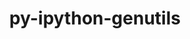 ---
title: "py-ipython-genutils"
layout: cache
categories: [package, develop]
meta: {"compilers": ["none"], "num_specs": 27, "num_specs_by_stack": {"e4s": 13, "e4s-neoverse-v2": 14, "root": 27}, "oss": ["ubuntu22.04"], "platforms": ["linux"], "stacks": ["e4s", "e4s-neoverse-v2", "root"], "targets": ["neoverse_v2", "x86_64_v3"], "versions": ["0.2.0"]}
spec_details: [{"compiler": "none", "hash": "2j745gfv23gwdn73zzfd4dvypwmnljmg", "os": "ubuntu22.04", "platform": "linux", "size": "-", "stacks": ["e4s", "root"], "target": "x86_64_v3", "variants": ["build_system=python_pip"], "versions": ["0.2.0"]}, {"compiler": "none", "hash": "3p5vrasharebuvlgo3wyiaiqqakxjq5r", "os": "ubuntu22.04", "platform": "linux", "size": "-", "stacks": ["e4s-neoverse-v2", "root"], "target": "neoverse_v2", "variants": ["build_system=python_pip"], "versions": ["0.2.0"]}, {"compiler": "none", "hash": "425uhinb5hkop4fwmciouupfqlqbr3ay", "os": "ubuntu22.04", "platform": "linux", "size": "-", "stacks": ["e4s-neoverse-v2", "root"], "target": "neoverse_v2", "variants": ["build_system=python_pip"], "versions": ["0.2.0"]}, {"compiler": "none", "hash": "5rhdtoihpezichnxte3lfmwgeanw32p2", "os": "ubuntu22.04", "platform": "linux", "size": "-", "stacks": ["e4s", "root"], "target": "x86_64_v3", "variants": ["build_system=python_pip"], "versions": ["0.2.0"]}, {"compiler": "none", "hash": "adlyyufr3fw2bboptwexoant5j57utar", "os": "ubuntu22.04", "platform": "linux", "size": "-", "stacks": ["e4s-neoverse-v2", "root"], "target": "neoverse_v2", "variants": ["build_system=python_pip"], "versions": ["0.2.0"]}, {"compiler": "none", "hash": "botvjnytkxqbxj3r7alq5yct4qlsevyg", "os": "ubuntu22.04", "platform": "linux", "size": "-", "stacks": ["e4s", "root"], "target": "x86_64_v3", "variants": ["build_system=python_pip"], "versions": ["0.2.0"]}, {"compiler": "none", "hash": "dzwawzzb47zkxk42w6qwj5rver2hvwy3", "os": "ubuntu22.04", "platform": "linux", "size": "-", "stacks": ["e4s-neoverse-v2", "root"], "target": "neoverse_v2", "variants": ["build_system=python_pip"], "versions": ["0.2.0"]}, {"compiler": "none", "hash": "ewyehlqcdo22xes3jlhxl2g44ccppu7l", "os": "ubuntu22.04", "platform": "linux", "size": "-", "stacks": ["e4s-neoverse-v2", "root"], "target": "neoverse_v2", "variants": ["build_system=python_pip"], "versions": ["0.2.0"]}, {"compiler": "none", "hash": "g6iujlbij4g7mx2k2yhr7gzoyt76wr6p", "os": "ubuntu22.04", "platform": "linux", "size": "-", "stacks": ["e4s-neoverse-v2", "root"], "target": "neoverse_v2", "variants": ["build_system=python_pip"], "versions": ["0.2.0"]}, {"compiler": "none", "hash": "g7ythhvpk5b77j4tkikeooc37s34dmf7", "os": "ubuntu22.04", "platform": "linux", "size": "-", "stacks": ["e4s", "root"], "target": "x86_64_v3", "variants": ["build_system=python_pip"], "versions": ["0.2.0"]}, {"compiler": "none", "hash": "gjgmo226z35skzj366u7scxndrwcdwra", "os": "ubuntu22.04", "platform": "linux", "size": "-", "stacks": ["e4s-neoverse-v2", "root"], "target": "neoverse_v2", "variants": ["build_system=python_pip"], "versions": ["0.2.0"]}, {"compiler": "none", "hash": "jwv2c5ggsvsxuux3bgpslu5ql6yxy3xg", "os": "ubuntu22.04", "platform": "linux", "size": "-", "stacks": ["e4s-neoverse-v2", "root"], "target": "neoverse_v2", "variants": ["build_system=python_pip"], "versions": ["0.2.0"]}, {"compiler": "none", "hash": "ko5vg2jusyemgjrzlczssez4cj47c5aw", "os": "ubuntu22.04", "platform": "linux", "size": "-", "stacks": ["e4s-neoverse-v2", "root"], "target": "neoverse_v2", "variants": ["build_system=python_pip"], "versions": ["0.2.0"]}, {"compiler": "none", "hash": "mh2mrrz6g6yyjsxuvti67unpxvcmbnoz", "os": "ubuntu22.04", "platform": "linux", "size": "-", "stacks": ["e4s-neoverse-v2", "root"], "target": "neoverse_v2", "variants": ["build_system=python_pip"], "versions": ["0.2.0"]}, {"compiler": "none", "hash": "mk6m4grxuyyblb2sx5fcyszs2frsqqpr", "os": "ubuntu22.04", "platform": "linux", "size": "-", "stacks": ["e4s-neoverse-v2", "root"], "target": "neoverse_v2", "variants": ["build_system=python_pip"], "versions": ["0.2.0"]}, {"compiler": "none", "hash": "n62efwaddv5gom5yalcamnfx6pq7qnia", "os": "ubuntu22.04", "platform": "linux", "size": "-", "stacks": ["e4s", "root"], "target": "x86_64_v3", "variants": ["build_system=python_pip"], "versions": ["0.2.0"]}, {"compiler": "none", "hash": "nhz4vtpoj3j6qf63upbrex44wjihn2el", "os": "ubuntu22.04", "platform": "linux", "size": "-", "stacks": ["e4s", "root"], "target": "x86_64_v3", "variants": ["build_system=python_pip"], "versions": ["0.2.0"]}, {"compiler": "none", "hash": "oai56o3w2imozo4236u3vgitqreup4ii", "os": "ubuntu22.04", "platform": "linux", "size": "-", "stacks": ["e4s", "root"], "target": "x86_64_v3", "variants": ["build_system=python_pip"], "versions": ["0.2.0"]}, {"compiler": "none", "hash": "twxhzd76ys53agqytswbvzidbgkl4o4y", "os": "ubuntu22.04", "platform": "linux", "size": "-", "stacks": ["e4s-neoverse-v2", "root"], "target": "neoverse_v2", "variants": ["build_system=python_pip"], "versions": ["0.2.0"]}, {"compiler": "none", "hash": "uqxm73vrllmzdw5xepfc7elk7g3yzga7", "os": "ubuntu22.04", "platform": "linux", "size": "-", "stacks": ["e4s-neoverse-v2", "root"], "target": "neoverse_v2", "variants": ["build_system=python_pip"], "versions": ["0.2.0"]}, {"compiler": "none", "hash": "vvhnrjsm3ydynxajqdaidq2qwuzbeemh", "os": "ubuntu22.04", "platform": "linux", "size": "-", "stacks": ["e4s", "root"], "target": "x86_64_v3", "variants": ["build_system=python_pip"], "versions": ["0.2.0"]}, {"compiler": "none", "hash": "wmo3vze7i6jefydqfrld6kqlffksmhyq", "os": "ubuntu22.04", "platform": "linux", "size": "-", "stacks": ["e4s", "root"], "target": "x86_64_v3", "variants": ["build_system=python_pip"], "versions": ["0.2.0"]}, {"compiler": "none", "hash": "wnwrtj4yy4clf34rhjswh6uhhefgdmrg", "os": "ubuntu22.04", "platform": "linux", "size": "-", "stacks": ["e4s", "root"], "target": "x86_64_v3", "variants": ["build_system=python_pip"], "versions": ["0.2.0"]}, {"compiler": "none", "hash": "wqstw5lzc6tvauswcd7mjgpopxvwugqn", "os": "ubuntu22.04", "platform": "linux", "size": "-", "stacks": ["e4s", "root"], "target": "x86_64_v3", "variants": ["build_system=python_pip"], "versions": ["0.2.0"]}, {"compiler": "none", "hash": "xcsobzhoaum7akydok5fuqfgsagcpzbf", "os": "ubuntu22.04", "platform": "linux", "size": "-", "stacks": ["e4s-neoverse-v2", "root"], "target": "neoverse_v2", "variants": ["build_system=python_pip"], "versions": ["0.2.0"]}, {"compiler": "none", "hash": "yu672kzcfozsylwwodoqg5pvah3lvgml", "os": "ubuntu22.04", "platform": "linux", "size": "-", "stacks": ["e4s", "root"], "target": "x86_64_v3", "variants": ["build_system=python_pip"], "versions": ["0.2.0"]}, {"compiler": "none", "hash": "zn4ruhw7ui6pslgx6kuelngfjpjsvcut", "os": "ubuntu22.04", "platform": "linux", "size": "-", "stacks": ["e4s", "root"], "target": "x86_64_v3", "variants": ["build_system=python_pip"], "versions": ["0.2.0"]}]
---